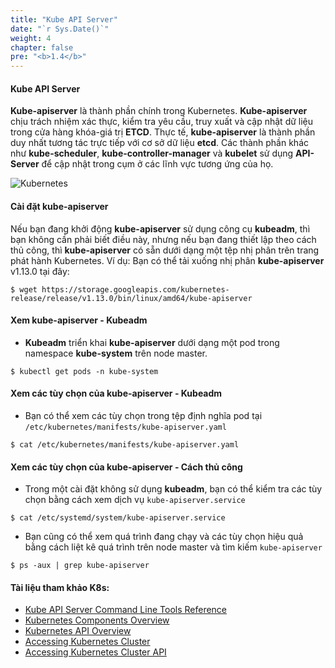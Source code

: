 ```yaml
---
title: "Kube API Server"
date: "`r Sys.Date()`"
weight: 4
chapter: false
pre: "<b>1.4</b>"
---
```


#### **Kube API Server**

**Kube-apiserver** là thành phần chính trong Kubernetes. **Kube-apiserver** chịu trách nhiệm xác thực, kiểm tra yêu cầu, truy xuất và cập nhật dữ liệu trong cửa hàng khóa-giá trị **ETCD**. Thực tế, **kube-apiserver** là thành phần duy nhất tương tác trực tiếp với cơ sở dữ liệu **etcd**. Các thành phần khác như **kube-scheduler**, **kube-controller-manager** và **kubelet** sử dụng **API-Server** để cập nhật trong cụm ở các lĩnh vực tương ứng của họ.

![Kubernetes](/images//part1/4/0005.png?featherlight=false&width=60pc)

#### **Cài đặt kube-apiserver**

Nếu bạn đang khởi động **kube-apiserver** sử dụng công cụ **kubeadm**, thì bạn không cần phải biết điều này, nhưng nếu bạn đang thiết lập theo cách thủ công, thì **kube-apiserver** có sẵn dưới dạng một tệp nhị phân trên trang phát hành Kubernetes. Ví dụ: Bạn có thể tải xuống nhị phân **kube-apiserver** v1.13.0 tại đây:

```
$ wget https://storage.googleapis.com/kubernetes-release/release/v1.13.0/bin/linux/amd64/kube-apiserver
```

#### **Xem kube-apiserver - Kubeadm**

- **Kubeadm** triển khai **kube-apiserver** dưới dạng một pod trong namespace **kube-system** trên node master.

```
$ kubectl get pods -n kube-system
```

#### **Xem các tùy chọn của kube-apiserver - Kubeadm**

- Bạn có thể xem các tùy chọn trong tệp định nghĩa pod tại `/etc/kubernetes/manifests/kube-apiserver.yaml`

```
$ cat /etc/kubernetes/manifests/kube-apiserver.yaml
```

#### **Xem các tùy chọn của kube-apiserver - Cách thủ công**

- Trong một cài đặt không sử dụng **kubeadm**, bạn có thể kiểm tra các tùy chọn bằng cách xem dịch vụ `kube-apiserver.service`

```
$ cat /etc/systemd/system/kube-apiserver.service
```

- Bạn cũng có thể xem quá trình đang chạy và các tùy chọn hiệu quả bằng cách liệt kê quá trình trên node master và tìm kiếm `kube-apiserver`

```
$ ps -aux | grep kube-apiserver
```

#### **Tài liệu tham khảo K8s:**

- [Kube API Server Command Line Tools Reference](https://kubernetes.io/docs/reference/command-line-tools-reference/kube-apiserver/)
- [Kubernetes Components Overview](https://kubernetes.io/docs/concepts/overview/components/)
- [Kubernetes API Overview](https://kubernetes.io/docs/concepts/overview/kubernetes-api/)
- [Accessing Kubernetes Cluster](https://kubernetes.io/docs/tasks/access-application-cluster/access-cluster/)
- [Accessing Kubernetes Cluster API](https://kubernetes.io/docs/tasks/administer-cluster/access-cluster-api/)
